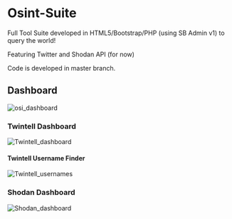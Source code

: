 # Osint-Suite
Full Tool Suite developed in HTML5/Bootstrap/PHP (using SB Admin v1) to query the world!

Featuring Twitter and Shodan API (for now)

Code is developed in master branch.

## Dashboard

![osi_dashboard](https://user-images.githubusercontent.com/8721711/151831872-3ca76cb9-046e-4f15-9102-2a5056fd5afd.png)

### Twintell Dashboard

![Twintell_dashboard](https://user-images.githubusercontent.com/8721711/151831907-2d7923d0-2fdc-4449-9090-2d123a1c913f.png)

#### Twintell Username Finder

![Twintell_usernames](https://user-images.githubusercontent.com/8721711/151832003-2a77f157-b400-4cca-bea4-951d3ce68824.png)


### Shodan Dashboard

![Shodan_dashboard](https://user-images.githubusercontent.com/8721711/151831953-8d13e562-1b07-49e3-8d8e-a041c05c2f74.png)

